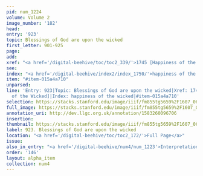 ```yaml
---
pid: num_1224
volume: Volume 2
image_number: '182'
head: 
entry: '923'
topic: Blessings of God are upon the wicked
first_letter: 901-925
page: 
add: 
xref: "<a href='/digital-beehive/toc/toc2_339/'>1745 [Happiness of the Wicked]</a>"
see: 
index: "<a href='/digital-beehive/index2/index_1750/'>happiness of the wicked</a>"
item: "#item-015a4a710"
unparsed: 
line: 'Entry: 923|Topic: Blessings of God are upon the wicked|Xref: 1745 [Happiness
  of the Wicked]|Index: happiness of the wicked|#item-015a4a710'
selection: https://stacks.stanford.edu/image/iiif/fm855tg5659%2F1607_0649/927,2844,2792,664/full/0/default.jpg
full_image: https://stacks.stanford.edu/image/iiif/fm855tg5659%2F1607_0649/full/full/0/default.jpg
annotation_uri: http://dev.llgc.org.uk/annotation/1583260096706
insertion: 
thumbnail: https://stacks.stanford.edu/image/iiif/fm855tg5659%2F1607_0649/927,2844,600,180/250,/0/default.jpg
label: 923. Blessings of God are upon the wicked
location: "<a href='/digital-beehive/toc/toc2_172/'>Full Page</a>"
issue: 
also_in_entry: "<a href='/digital-beehive/num4/num_1223'>Interpretation</a>"
order: '146'
layout: alpha_item
collection: num4
---
```

